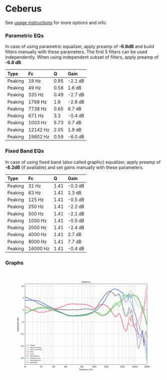 # Ceberus
See [usage instructions](https://github.com/jaakkopasanen/AutoEq#usage) for more options and info.

### Parametric EQs
In case of using parametric equalizer, apply preamp of **-6.8dB** and build filters manually
with these parameters. The first 5 filters can be used independently.
When using independent subset of filters, apply preamp of **-6.8 dB**.

| Type    | Fc       |    Q | Gain    |
|:--------|:---------|:-----|:--------|
| Peaking | 19 Hz    | 0.95 | -2.1 dB |
| Peaking | 49 Hz    | 0.58 | 1.6 dB  |
| Peaking | 335 Hz   | 0.49 | -2.7 dB |
| Peaking | 1768 Hz  | 1.8  | -2.8 dB |
| Peaking | 7738 Hz  | 0.65 | 6.7 dB  |
| Peaking | 671 Hz   | 3.3  | -0.4 dB |
| Peaking | 1003 Hz  | 5.73 | 0.7 dB  |
| Peaking | 12142 Hz | 2.05 | 1.9 dB  |
| Peaking | 19802 Hz | 0.59 | -6.0 dB |

### Fixed Band EQs
In case of using fixed band (also called graphic) equalizer, apply preamp of **-8.2dB**
(if available) and set gains manually with these parameters.

| Type    | Fc       |    Q | Gain    |
|:--------|:---------|:-----|:--------|
| Peaking | 31 Hz    | 1.41 | -0.3 dB |
| Peaking | 63 Hz    | 1.41 | 1.3 dB  |
| Peaking | 125 Hz   | 1.41 | -0.5 dB |
| Peaking | 250 Hz   | 1.41 | -2.2 dB |
| Peaking | 500 Hz   | 1.41 | -2.1 dB |
| Peaking | 1000 Hz  | 1.41 | -0.5 dB |
| Peaking | 2000 Hz  | 1.41 | -2.4 dB |
| Peaking | 4000 Hz  | 1.41 | 2.7 dB  |
| Peaking | 8000 Hz  | 1.41 | 7.7 dB  |
| Peaking | 16000 Hz | 1.41 | -0.4 dB |

### Graphs
![](./Ceberus.png)